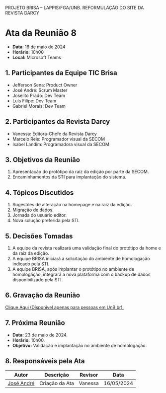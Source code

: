PROJETO BRISA – LAPPIS/FGA/UNB. 
REFORMULAÇÃO DO SITE DA REVISTA DARCY

# Ata da Reunião 8
- **Data**: 16 de maio de 2024
- **Horário:** 10h00
- **Local:** Microsoft Teams

## 1. Participantes da Equipe TIC Brisa

- Jefferson Sena: Product Owner
- José André: Scrum Master
- Joselito Prado: Dev Team
- Luís Filipe: Dev Team
- Gabriel Morais: Dev Team

## 2. Participantes da Revista Darcy

- Vanessa: Editora-Chefe da Revista Darcy
- Marcelo Reis: Programador visual da SECOM
- Isabel Landim: Programadora visual da SECOM

## 3. Objetivos da Reunião

1. Apresentação do protótipo da raíz da edição por parte da SECOM.
2. Encaminhamentos da STI para implantação do sistema.

## 4. Tópicos Discutidos

1. Sugestões de alteração na homepage e na raíz da edição.
2. Migração de dados.
3. Jornada do usuário editor.
4. Nova solução preferida pela STI.

## 5. Decisões Tomadas

1. A equipe da revista realizará uma validação final do protótipo da home e da raíz da edição.
2. A equipe BRISA iniciará a solicitação do ambiente de homologação indicado pela STI.
3. A equipe BRISA, após implantar o protótipo no ambiente de homologação, integrará a nova plataforma com o backup de dados disponibilizado pela STI.

## 6. Gravação da Reunião
[Clique Aqui (Dísponível apenas para pessoas em UnB.br).](https://unbbr.sharepoint.com/:v:/s/BRISA-RevistaDarcy/ET-AaFVmcqdMox3YvIILKJwBAyUVEo8a5k_A6nK-bMkqCw?e=QokNx0&nav=eyJyZWZlcnJhbEluZm8iOnsicmVmZXJyYWxBcHAiOiJTdHJlYW1XZWJBcHAiLCJyZWZlcnJhbFZpZXciOiJTaGFyZURpYWxvZy1MaW5rIiwicmVmZXJyYWxBcHBQbGF0Zm9ybSI6IldlYiIsInJlZmVycmFsTW9kZSI6InZpZXcifX0%3D)

## 7. Próxima Reunião

- **Data:** 23 de maio de 2024.
- **Horário:** 10h00.
- **Objetivo:** Validação e implantação no ambiente de homologação.

## 8. Responsáveis pela Ata
| Autor | Descrição | Revisor | Data |
| ----- | --------- | ---- | ----- |
| [José André ](https://github.com/joseandre25) | Criação da Ata | Vanessa | 16/05/2024 |






